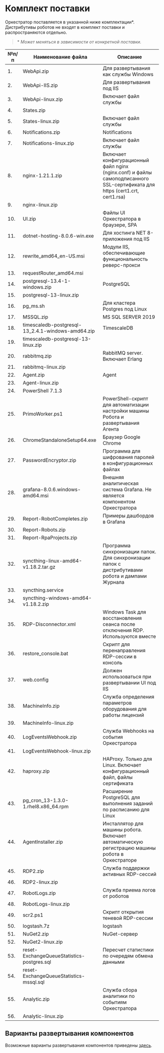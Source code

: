 # Комплект поставки

Оркестратор поставляется в указанной ниже комплектации\*. Дистрибутивы роботов не входят в комплект поставки и распространяются отдельно. 

> \* *Может меняться в зависимости от конкретной поставки.*

| №п/п | Наименование файла | Описание |
| --- | --- | --- |
| 1. | WebApi.zip | Для развертывания как службы Windows |
| 2. | WebApi-IIS.zip |Для развертывания под IIS |
| 3. | WebApi-linux.zip |Включает файл службы |
| 4. | States.zip |   |
| 5. | States-linux.zip | Включает файл службы |
| 6. | Notifications.zip | Notifications  |  |
| 7. | Notifications-linux.zip | Включает файл службы |
| 8. | nginx-1.21.1.zip | Включает конфигурационный файл nginx (nginx.conf) и файлы самоподписанного SSL-сертификата для https (cert1.crt, cert1.rsa) |
| 9. | nginx-linux.zip |  |
| 10. | UI.zip | Файлы UI Оркестратора в браузере, SPA |
| 11. | dotnet-hosting-8.0.6-win.exe |  Для хостинга NET 8-приложения под IIS | 
| 12. | rewrite_amd64_en-US.msi | Модули IIS, обеспечивающие функциональность реверс-прокси | 
| 13. | requestRouter_amd64.msi |  |
| 14. | postgresql-13.4-1-windows.zip | PostgreSQL | 
| 15. | postgresql-13-linux.zip |  |
| 16. | pg_ms.sh | Для кластера Postgres под Linux |
| 17. | MSSQL.zip |  MS SQL SERVER 2019 | |
| 18. | timescaledb-postgresql-13_2.4.1-windows-amd64.zip | TimescaleDB |
| 19. | timescaledb-postgresql-13-linux.zip |  |
| 20. | rabbitmq.zip | RabbitMQ server. Включает Erlang |
| 21. | rabbitmq-linux.zip |  |
| 22. | Agent.zip | Agent  |
| 23. | Agent-linux.zip |  |
| 24. | PowerShell 7.1.3 | |
| 25. | PrimoWorker.ps1 | PowerShell-скрипт для автоматизации настройки машины Робота и развертывания Агента |
| 26. | ChromeStandaloneSetup64.exe | Браузер Google Chrome |
| 27. | PasswordEncryptor.zip | Программа для шифрования паролей в конфигурационных файлах | 
| 28. | grafana-8.0.6.windows-amd64.msi | Внешняя аналитическая система Grafana. Не является компонентом Оркестратора |
| 29. | Report-RobotCompletes.zip | Примеры дашбордов в Grafana | 
| 30. | Report-Robots.zip |  |
| 31. | Report-RpaProjects.zip |   |
| 32. | syncthing-linux-amd64-v1.18.2.tar.gz | Программа синхронизации папок. Для синхронизации папок с дистрибутивами робота и дампами Журнала |
| 33. | syncthing.service |  |
| 34. | syncthing-windows-amd64-v1.18.2.zip | |
| 35. | RDP-Disconnector.xml | Windows Task для восстановления сеанса после отключения RDP. Используются вместе |
| 36. | restore_console.bat | Скрипт для перенаправления RDP-сессии в консоль |
| 37. | web.config | Должен использоваться при развертывании UI под IIS | |
| 38. | MachineInfo.zip | Служба определения параметров оборудования для работы лицензий | 
| 39. | MachineInfo-linux.zip | |
| 40. | LogEventsWebhook.zip | Служба Webhooks на события Оркестратора | 
| 41. | LogEventsWebhook-linux.zip |   |
| 42. | haproxy.zip |  HAProxy. Только для Linux. Включает конфигурационный файл, файлы сертификата |
| 43. | pg_cron_13-1.3.0-1.rhel8.x86_64.rpm | Расширение PostgreSQL для выполнения заданий по расписанию для Linux |
| 44. | AgentInstaller.zip | Инсталлятор для машины робота. Включает автоматическую регистрацию машины робота в Оркестраторе |
| 45. | RDP2.zip | Служба поддержки активных RDP-сессий |
| 46. | RDP2-linux.zip | |
| 47. | RobotLogs.zip | Служба приема логов от роботов |
| 48. | RobotLogs-linux.zip |  |
| 49. | scr2.ps1 | Скрипт открытия теневой RDP-сессии | 
| 50. | logstash.7z | logstash | 
| 51. | NuGet2.zip | NuGet-сервер | 
| 52. | NuGet2-linux.zip | | 
| 53. | reset-ExchangeQueueStatistics-postgres.sql | Пересчет статистики по очередям обмена данными | 
| 54. | reset-ExchangeQueueStatistics-mssql.sql |  |
| 55. | Analytic.zip | Cлужба сбора аналитики по событиям Оркестратора | 
| 56. | Analytic-linux.zip | |


## Варианты развертывания компонентов

Возможные варианты развертывания компонентов приведены [здесь](https://docs.primo-rpa.ru/primo-rpa/orchestrator-new/deployment/component-deployment-options).

